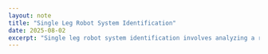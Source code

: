 ```yaml
---
layout: note
title: "Single Leg Robot System Identification"
date: 2025-08-02
excerpt: "Single leg robot system identification involves analyzing a robots single leg dynamics. It helps understand the relationship between the legs movement and forces acting upon it."
---
```


